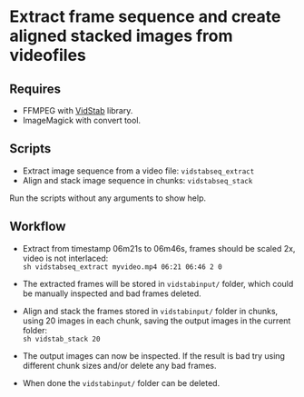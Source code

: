 # Extract frame sequence and create aligned stacked images from videofiles

## Requires
* FFMPEG with [VidStab](https://github.com/georgmartius/vid.stab) library.
* ImageMagick with convert tool.

## Scripts
* Extract image sequence from a video file: `vidstabseq_extract`
* Align and stack image sequence in chunks: `vidstabseq_stack`

Run the scripts without any arguments to show help.

## Workflow

* Extract from timestamp 06m21s to 06m46s, frames should be scaled 2x, video is not interlaced:\
`sh vidstabseq_extract myvideo.mp4 06:21 06:46 2 0`

* The extracted frames will be stored in `vidstabinput/` folder, which could be manually inspected and bad frames deleted.

* Align and stack the frames stored in `vidstabinput/` folder in chunks, using 20 images in each chunk, saving the output images in the current folder:\
`sh vidstab_stack 20`

* The output images can now be inspected. If the result is bad try using different chunk sizes and/or delete any bad frames.

* When done the `vidstabinput/` folder can be deleted.
